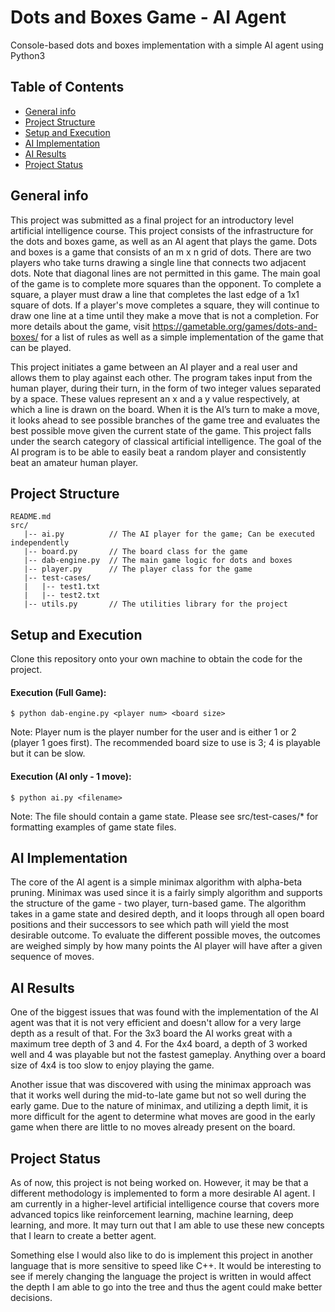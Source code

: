 # Dots and Boxes Game - AI Agent
Console-based dots and boxes implementation with a simple AI agent using Python3

## Table of Contents
* [General info](#general-info)
* [Project Structure](#project-structure)
* [Setup and Execution](#setup-and-execution)
* [AI Implementation](#ai-implementation)
* [AI Results](#ai-results)
* [Project Status](#project-status)

## General info
This project was submitted as a final project for an introductory level artificial intelligence course. This project consists of the infrastructure for the dots and boxes game, as well as an AI agent that plays the game. Dots and boxes is a game that consists of an m x n grid of dots. There are two players who take turns drawing a single line that connects two adjacent dots. Note that diagonal lines are not permitted in this game. The main goal of the game is to complete more squares than the opponent. To complete a square, a player must draw a line that completes the last edge of a 1x1 square of dots. If a player's move completes a square, they will continue to draw one line at a time until they make a move that is not a completion. For more details about the game, visit https://gametable.org/games/dots-and-boxes/ for a list of rules as well as a simple implementation of the game that can be played.  

This project initiates a game between an AI player and a real user and allows them to play against each other. The program takes input from the human player, during their turn, in the form of two integer values separated by a space. These values represent an x and a y value respectively, at which a line is drawn on the board. When it is the AI’s turn to make a move, it looks ahead to see possible branches of the game tree and evaluates the best possible move given the current state of the game. This project falls under the search category of classical artificial intelligence. The goal of the AI program is to be able to easily beat a random player and consistently beat an amateur human player. 

## Project Structure
```
README.md
src/
   |-- ai.py          // The AI player for the game; Can be executed independently
   |-- board.py       // The board class for the game
   |-- dab-engine.py  // The main game logic for dots and boxes
   |-- player.py      // The player class for the game
   |-- test-cases/    
   |   |-- test1.txt
   |   |-- test2.txt
   |-- utils.py       // The utilities library for the project

```

## Setup and Execution
Clone this repository onto your own machine to obtain the code for the project.  

#### Execution (Full Game):
```
$ python dab-engine.py <player num> <board size>
```
Note: Player num is the player number for the user and is either 1 or 2 (player 1 goes first). The recommended board size to use is 3; 4 is playable but it can be slow.  

#### Execution (AI only - 1 move):
```
$ python ai.py <filename>
```
Note: The file should contain a game state. Please see src/test-cases/* for formatting examples of game state files.

## AI Implementation
The core of the AI agent is a simple minimax algorithm with alpha-beta pruning. Minimax was used since it is a fairly simply algorithm and supports the structure of the game - two player, turn-based game. The algorithm takes in a game state and desired depth, and it loops through all open board positions and their successors to see which path will yield the most desirable outcome. To evaluate the different possible moves, the outcomes are weighed simply by how many points the AI player will have after a given sequence of moves.

## AI Results
One of the biggest issues that was found with the implementation of the AI agent was that it is not very efficient and doesn't allow for a very large depth as a result of that. For the 3x3 board the AI works great with a maximum tree depth of 3 and 4. For the 4x4 board, a depth of 3 worked well and 4 was playable but not the fastest gameplay. Anything over a board size of 4x4 is too slow to enjoy playing the game.  

Another issue that was discovered with using the minimax approach was that it works well during the mid-to-late game but not so well during the early game. Due to the nature of minimax, and utilizing a depth limit, it is more difficult for the agent to determine what moves are good in the early game when there are little to no moves already present on the board.

## Project Status 
As of now, this project is not being worked on. However, it may be that a different methodology is implemented to form a more desirable AI agent. I am currently in a higher-level artificial intelligence course that covers more advanced topics like reinforcement learning, machine learning, deep learning, and more. It may turn out that I am able to use these new concepts that I learn to create a better agent.  

Something else I would also like to do is implement this project in another language that is more sensitive to speed like C++. It would be interesting to see if merely changing the language the project is written in would affect the depth I am able to go into the tree and thus the agent could make better decisions.
